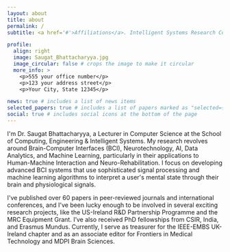 ```yaml
---
layout: about
title: about
permalink: /
subtitle: <a href='#'>Affiliations</a>. Intelligent Systems Research Centre, Ulster University

profile:
  align: right
  image: Saugat_Bhattacharyya.jpg
  image_circular: false # crops the image to make it circular
  more_info: >
    <p>555 your office number</p>
    <p>123 your address street</p>
    <p>Your City, State 12345</p>

news: true # includes a list of news items
selected_papers: true # includes a list of papers marked as "selected={true}"
social: true # includes social icons at the bottom of the page
---
```


I'm Dr. Saugat Bhattacharyya, a Lecturer in Computer Science at the School of Computing, Engineering & Intelligent Systems. My research revolves around Brain-Computer Interfaces (BCI), Neurotechnology, AI, Data Analytics, and Machine Learning, particularly in their applications to Human-Machine Interaction and Neuro-Rehabilitation. I focus on developing advanced BCI systems that use sophisticated signal processing and machine learning algorithms to interpret a user's mental state through their brain and physiological signals.

I've published over 60 papers in peer-reviewed journals and international conferences, and I've been lucky enough to be involved in several exciting research projects, like the US-Ireland R&D Partnership Programme and the MRC Equipment Grant. I’ve also received PhD fellowships from CSIR, India, and Erasmus Mundus. Currently, I serve as treasurer for the IEEE-EMBS UK-Ireland chapter and as an associate editor for Frontiers in Medical Technology and MDPI Brain Sciences.
